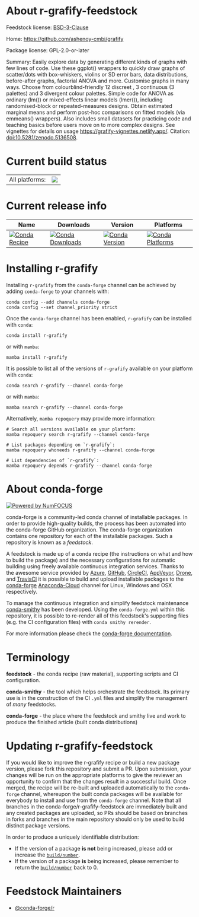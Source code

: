 About r-grafify-feedstock
=========================

Feedstock license: [BSD-3-Clause](https://github.com/conda-forge/r-grafify-feedstock/blob/main/LICENSE.txt)

Home: https://github.com/ashenoy-cmbi/grafify

Package license: GPL-2.0-or-later

Summary: Easily explore data by generating different kinds of graphs with few lines of code. Use these ggplot() wrappers to quickly draw graphs of scatter/dots with box-whiskers, violins or SD error bars, data distributions, before-after graphs, factorial ANOVA and more. Customise graphs in many ways. Choose from colourblind-friendly 12 discreet , 3 continuous (3 palettes) and 3 divergent colour palettes. Simple code for ANOVA as ordinary (lm()) or mixed-effects linear models (lmer()), including randomised-block or repeated-measures designs. Obtain estimated marginal means and perform post-hoc comparisons on fitted models (via emmeans() wrappers). Also includes small datasets for practicing code and teaching basics before users move on to more complex designs. See vignettes for details on usage <https://grafify-vignettes.netlify.app/>. Citation: <doi:10.5281/zenodo.5136508>.

Current build status
====================


<table><tr><td>All platforms:</td>
    <td>
      <a href="https://dev.azure.com/conda-forge/feedstock-builds/_build/latest?definitionId=16597&branchName=main">
        <img src="https://dev.azure.com/conda-forge/feedstock-builds/_apis/build/status/r-grafify-feedstock?branchName=main">
      </a>
    </td>
  </tr>
</table>

Current release info
====================

| Name | Downloads | Version | Platforms |
| --- | --- | --- | --- |
| [![Conda Recipe](https://img.shields.io/badge/recipe-r--grafify-green.svg)](https://anaconda.org/conda-forge/r-grafify) | [![Conda Downloads](https://img.shields.io/conda/dn/conda-forge/r-grafify.svg)](https://anaconda.org/conda-forge/r-grafify) | [![Conda Version](https://img.shields.io/conda/vn/conda-forge/r-grafify.svg)](https://anaconda.org/conda-forge/r-grafify) | [![Conda Platforms](https://img.shields.io/conda/pn/conda-forge/r-grafify.svg)](https://anaconda.org/conda-forge/r-grafify) |

Installing r-grafify
====================

Installing `r-grafify` from the `conda-forge` channel can be achieved by adding `conda-forge` to your channels with:

```
conda config --add channels conda-forge
conda config --set channel_priority strict
```

Once the `conda-forge` channel has been enabled, `r-grafify` can be installed with `conda`:

```
conda install r-grafify
```

or with `mamba`:

```
mamba install r-grafify
```

It is possible to list all of the versions of `r-grafify` available on your platform with `conda`:

```
conda search r-grafify --channel conda-forge
```

or with `mamba`:

```
mamba search r-grafify --channel conda-forge
```

Alternatively, `mamba repoquery` may provide more information:

```
# Search all versions available on your platform:
mamba repoquery search r-grafify --channel conda-forge

# List packages depending on `r-grafify`:
mamba repoquery whoneeds r-grafify --channel conda-forge

# List dependencies of `r-grafify`:
mamba repoquery depends r-grafify --channel conda-forge
```


About conda-forge
=================

[![Powered by
NumFOCUS](https://img.shields.io/badge/powered%20by-NumFOCUS-orange.svg?style=flat&colorA=E1523D&colorB=007D8A)](https://numfocus.org)

conda-forge is a community-led conda channel of installable packages.
In order to provide high-quality builds, the process has been automated into the
conda-forge GitHub organization. The conda-forge organization contains one repository
for each of the installable packages. Such a repository is known as a *feedstock*.

A feedstock is made up of a conda recipe (the instructions on what and how to build
the package) and the necessary configurations for automatic building using freely
available continuous integration services. Thanks to the awesome service provided by
[Azure](https://azure.microsoft.com/en-us/services/devops/), [GitHub](https://github.com/),
[CircleCI](https://circleci.com/), [AppVeyor](https://www.appveyor.com/),
[Drone](https://cloud.drone.io/welcome), and [TravisCI](https://travis-ci.com/)
it is possible to build and upload installable packages to the
[conda-forge](https://anaconda.org/conda-forge) [Anaconda-Cloud](https://anaconda.org/)
channel for Linux, Windows and OSX respectively.

To manage the continuous integration and simplify feedstock maintenance
[conda-smithy](https://github.com/conda-forge/conda-smithy) has been developed.
Using the ``conda-forge.yml`` within this repository, it is possible to re-render all of
this feedstock's supporting files (e.g. the CI configuration files) with ``conda smithy rerender``.

For more information please check the [conda-forge documentation](https://conda-forge.org/docs/).

Terminology
===========

**feedstock** - the conda recipe (raw material), supporting scripts and CI configuration.

**conda-smithy** - the tool which helps orchestrate the feedstock.
                   Its primary use is in the construction of the CI ``.yml`` files
                   and simplify the management of *many* feedstocks.

**conda-forge** - the place where the feedstock and smithy live and work to
                  produce the finished article (built conda distributions)


Updating r-grafify-feedstock
============================

If you would like to improve the r-grafify recipe or build a new
package version, please fork this repository and submit a PR. Upon submission,
your changes will be run on the appropriate platforms to give the reviewer an
opportunity to confirm that the changes result in a successful build. Once
merged, the recipe will be re-built and uploaded automatically to the
`conda-forge` channel, whereupon the built conda packages will be available for
everybody to install and use from the `conda-forge` channel.
Note that all branches in the conda-forge/r-grafify-feedstock are
immediately built and any created packages are uploaded, so PRs should be based
on branches in forks and branches in the main repository should only be used to
build distinct package versions.

In order to produce a uniquely identifiable distribution:
 * If the version of a package **is not** being increased, please add or increase
   the [``build/number``](https://docs.conda.io/projects/conda-build/en/latest/resources/define-metadata.html#build-number-and-string).
 * If the version of a package **is** being increased, please remember to return
   the [``build/number``](https://docs.conda.io/projects/conda-build/en/latest/resources/define-metadata.html#build-number-and-string)
   back to 0.

Feedstock Maintainers
=====================

* [@conda-forge/r](https://github.com/conda-forge/r/)

